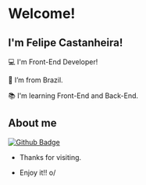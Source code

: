 # Welcome!

 

## I'm Felipe Castanheira!

 

:computer: I'm Front-End Developer!

:house_with_garden: I’m from Brazil.

:books: I'm learning Front-End and Back-End.
 

## About me

[![Github Badge](https://img.shields.io/badge/-Github-000?style=flat-square&logo=Github&logoColor=white&link=https://github.com/FelipeCastanheira)](https://github.com/FelipeCastanheira)

- Thanks for visiting.

- Enjoy it!! o/
